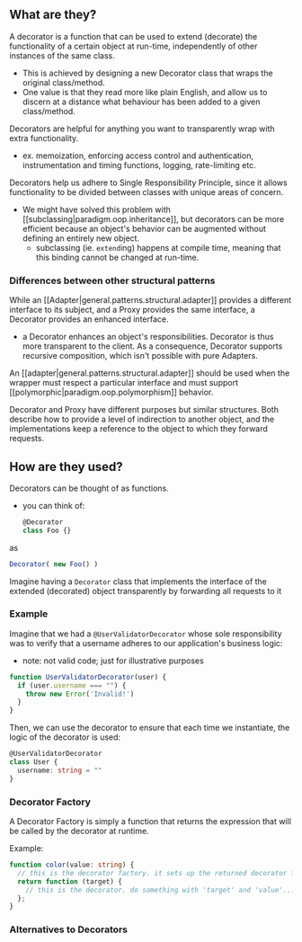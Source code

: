 
## What are they?
A decorator is a function that can be used to extend (decorate) the functionality of a certain object at run-time, independently of other instances of the same class.
- This is achieved by designing a new Decorator class that wraps the original class/method.
- One value is that they read more like plain English, and allow us to discern at a distance what behaviour has been added to a given class/method.

Decorators are helpful for anything you want to transparently wrap with extra functionality. 
- ex. memoization, enforcing access control and authentication, instrumentation and timing functions, logging, rate-limiting etc.

Decorators help us adhere to Single Responsibility Principle, since it allows functionality to be divided between classes with unique areas of concern.
- We might have solved this problem with [[subclassing|paradigm.oop.inheritance]], but decorators can be more efficient because an object's behavior can be augmented without defining an entirely new object.
    - subclassing (ie. `extend`ing) happens at compile time, meaning that this binding cannot be changed at run-time.
  
### Differences between other structural patterns
While an [[Adapter|general.patterns.structural.adapter]] provides a different interface to its subject, and a Proxy provides the same interface, a Decorator provides an enhanced interface.
- a Decorator enhances an object's responsibilities. Decorator is thus more transparent to the client. As a consequence, Decorator supports recursive composition, which isn't possible with pure Adapters.

An [[adapter|general.patterns.structural.adapter]] should be used when the wrapper must respect a particular interface and must support [[polymorphic|paradigm.oop.polymorphism]] behavior.

Decorator and Proxy have different purposes but similar structures. Both describe how to provide a level of indirection to another object, and the implementations keep a reference to the object to which they forward requests.


## How are they used?
Decorators can be thought of as functions.
- you can think of:
  ```ts
  @Decorator
  class Foo {}
  ```
as
  ```ts
  Decorator( new Foo() )
  ```

Imagine having a `Decorator` class that implements the interface of the extended (decorated) object transparently by forwarding all requests to it 

### Example
Imagine that we had a `@UserValidatorDecorator` whose sole responsibility was to verify that a username adheres to our application's business logic:
- note: not valid code; just for illustrative purposes
```ts
function UserValidatorDecorator(user) {
  if (user.username === "") {
    throw new Error('Invalid!')
  }
}
```
Then, we can use the decorator to ensure that each time we instantiate, the logic of the decorator is used:
```ts
@UserValidatorDecorator
class User {
  username: string = ""
}
```

### Decorator Factory
A Decorator Factory is simply a function that returns the expression that will be called by the decorator at runtime.

Example:
```ts
function color(value: string) {
  // this is the decorator factory. it sets up the returned decorator function
  return function (target) {
    // this is the decorator. do something with 'target' and 'value'...
  };
}
```

### Alternatives to Decorators

